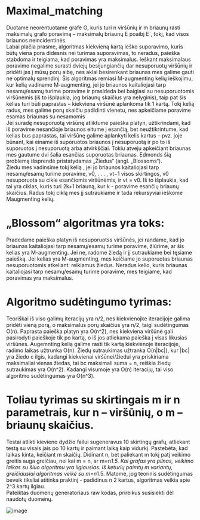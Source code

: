 # Maximal_matching
Duotame neorentuotame grafe G, kuris turi n viršūnių ir m briaunų rasti maksimalų grafo poravimą – maksimalų briaunų E poaibį E`, tokį, kad visos briaunos neincidentinės.  
Labai plačia prasme, algoritmas kiekvieną kartą ieško suporavimo, kuris būtų viena pora didesnis nei turimas suporavimas, to neradus, paieška stabdoma ir teigiama, kad poravimas yra maksimalus. Ieškant maksimalaus poravimo negalime surasti dviejų besijungiančių dar nesuporuotų viršūnių ir pridėti jas į mūsų porų aibę, nes aklai besirenkant briaunas mes galime gauti ne optimalų sprendinį. Šis algoritmas remiasi M-augmenting kelių ieškojimu, kur kelią vadiname M-augmenting, jei jo briaunos kaitaliojasi tarp nesamų/esamų turime poravime ir prasideda bei baigiasi su nesuporuotomis viršūnėmis (iš to išplaukia, jog briaunų skaičius yra nelyginis), taip pat šis kelias turi būti paprastas – kiekviena viršūnė aplankoma tik 1 kartą. Tokį kelią radus, mes galime porų skaičiu padidinti vienetu, nes apkeičiame poravime esamas briaunas su nesamomis  
Jei suradę nesuporuotą viršūnę atliktume paieška platyn, užtikrindami, kad iš poravime nesančioje briaunos eitume į esančią, bet neužtikrintume, kad kelias bus paprastas, tai viršūnę galime aplankyti kelis kartus – pvz. joje būnant, kai einame iš suporuotos briaunos į nesuporuotą ir po to iš suporuotos į nesuporuotą arba atvirkščiai. Tokiu atveju apkeičiant briaunas mes gautume dvi šalia esančias suporuotas briaunas. Edmonds šią problemą išsprendė pristatydamas „Žiedus“ (angl. „Blossoms“).  
Žiedu mes vadinsime tokį kelią , jei jo briaunos kaitaliojasi tarp nesamų/esamų turime poravime, v0, . . . , vt−1 visos skirtingos, v0 nesuporuota su cikle esančiomis viršūnėmis, ir vt = v0. Iš to išplaukia, kad tai yra ciklas, kuris turi 2k+1 briauną, kur k - poravime esančių briaunų skaičius. Radus tokį ciklą mes jį sutraukiame ir tada rekursyviai ieškome Maugmenting kelių.  
# „Blossom“ algoritmas yra toks: 
Pradedame paieška platyn iš nesuporuotss viršūnės, jei randame, kad jo briaunas kaitaliojasi tarp nesamų/esamų turime poravime, žiūrime, ar šis kelias yra M-augmenting. Jei ne, radome žiedą ir jį sutraukiame bei tęsiame paiešką. Jei kelias yra M-augmenting, mes keičiame jo suporuotas briaunas nesuporuotomis atkeliant. reikiamus žiedus. Neradus kelio, kuris briaunas kaitaliojasi tarp nesamų/esamų turime poravime, mes teigiame, kad poravimas yra maksimalus.  
# Algoritmo sudėtingumo tyrimas: 
Teoriškai iš viso galimų iteracijų yra n/2, nes kiekvienojke iteracijoje galima pridėti vieną porą, o maksimalus porų skaičius yra n/2, taigi sudėtingumas O(n). Paprasta paieška platyn yra O(n^2), nes kiekviena viršūnė gali pasirodyti paieškoje tik po kartą, o iš jos atliekama paieška į visas likusias viršūnes. Augemnting kelią galime rasti tik kartą kiekvienoje iteracijoje, radimo laikas užtrunka O(n). Žiedų sutraukimas užtranka O(n|bc|), kur |bc| yra žiedo c ilgis, kadangi kiekvienai viršūnei/žiedui yra priskiriama maksimaliai vienas žiedas, tai bc maksimali suma = n, reiškia žiedų sutraukimas yra O(n^2). Kadangi visumoje yra O(n) iteracijų, tai viso algoritmo sudėtingumas yra O(n^3).
# Toliau tyrimas su skirtingais m ir n parametrais, kur n – viršūnių, o m – briaunų skaičius. 
Testai atlikti kievieno dydžio failui sugeneravus 10 skirtingų grafų, atliekant testą su visais jais po 10 kartų ir paimant laiką kaip vidurkį. 
Pastebėta, kad laikas kinta, keičiant m skaičių. Didinant n, bet paliekant m tokį patį veikimo greitis auga greičiau, nei kai m = n, ar m=n*1.5. Kai grafas yra pilnas, veikimo laikas su šiuo algoritmu yra ilgiausias. Iš keturių paimtų m variantų, greičiausiai algoritmas veikė su m=n*1.5. Matome, jog teorinis sudėtingumas beveik tiksliai atitinka praktinį - padidinus n 2 kartus, algoritmas veikia apie 2^3 kartų ilgiau.  
Pateiktas duomenų generatoriaus raw kodas, prireikus susisiekti dėl naudotų duomenų.

![image](https://github.com/jurgisad/Maximal_matching/assets/144427804/32208588-ff47-4652-b616-4e90e6d67de4)

